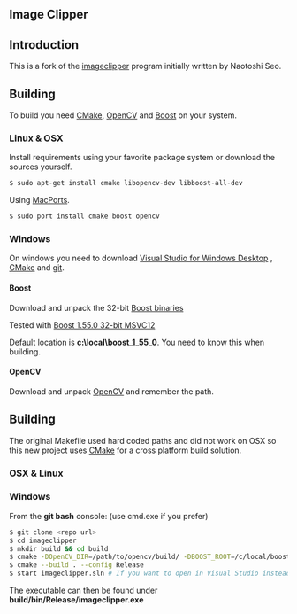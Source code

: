 Image Clipper
-------------

## Introduction

This is a fork of the [imageclipper](https://code.google.com/p/imageclipper/)
program initially written by Naotoshi Seo.

## Building

To build you need [CMake](http://www.cmake.org/), [OpenCV](http://opencv.org/) and [Boost](http://www.boost.org/)
on your system.

### Linux & OSX

Install requirements using your favorite package system or download the sources yourself.

```bash
$ sudo apt-get install cmake libopencv-dev libboost-all-dev
```

Using [MacPorts](http://www.macports.org/).

```bash
$ sudo port install cmake boost opencv
```


### Windows

On windows you need to download [Visual Studio for Windows Desktop](http://www.visualstudio.com/)
, [CMake](http://www.cmake.org/cmake/resources/software.html) and [git](http://git-scm.com/).

#### Boost
Download and unpack the 32-bit [Boost binaries](http://www.boost.org/users/download/)

Tested with [Boost 1.55.0 32-bit MSVC12](http://sourceforge.net/projects/boost/files/boost-binaries/1.55.0-build2/)

Default location is **c:\local\boost_1_55_0**. You need to know this when building.

#### OpenCV
Download and unpack [OpenCV](http://opencv.org/downloads.html) and remember the path.

## Building

The original Makefile used hard coded paths and did not work on OSX
so this new project uses [CMake](http://cmake.org/) for a cross platform
build solution.

### OSX & Linux


### Windows

From the **git bash** console:
(use cmd.exe if you prefer)

```bash
$ git clone <repo url>
$ cd imageclipper
$ mkdir build && cd build
$ cmake -DOpenCV_DIR=/path/to/opencv/build/ -DBOOST_ROOT=/c/local/boost_1_55_0/ ..
$ cmake --build . --config Release 
$ start imageclipper.sln # If you want to open in Visual Studio instead.
```

The executable can then be found under **build/bin/Release/imageclipper.exe**
